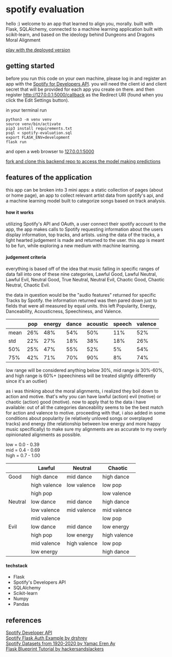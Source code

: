 # spotify evaluation 

hello :) welcome to an app that learned to align you, morally. built with Flask, SQLAlchemy, connected to a machine learning
application built with scikit-learn, and based on the ideology behind Dungeons and Dragons Moral Alignment

[play with the deployed version](https://spotify-evaluation.herokuapp.com/)

## getting started
before you run this code on your own machine, please log in and register an app with the
[Spotify for Developers API](https://developer.spotify.com/dashboard/).
you will need the client id and client secret that will be provided for each app you create on there. and then register 
http://127.0.0.1:5000/callback as the Redirect URI (found when you click the Edit Settings button).

in your terminal run 
```shell script
python3 -m venv venv
source venv/bin/activate
pip3 install requirements.txt
psql < spotify-evaluation.sql
export FLASK_ENV=development 
flask run
``` 
and open a web browser to [127.0.0.1:5000](http://127.0.0.1:5000/)

[fork and clone this backend repo to access the model making predictions](https://github.com/iwasnevergivenaname/spotify-backend)

## features of the application
this app can be broken into 3 mini apps: a static collection of pages (about or home page), an app to collect relevant 
artist data from spotify's api, and a machine learning model built to categorize songs based on track analysis. 

#### how it works
utilizing Spotify's API and OAuth, a user connect their spotify account to the app, the app makes calls to
Spotify requesting information about the users display information, top tracks, and artists. using the 
data of the tracks, a light hearted judgement is made and returned to the user. this app is meant to be
fun, while exploring a new medium with machine learning. 

#### judgement criteria 
everything is based off of the idea that music falling in specific ranges of data fall into one of these nine categories,
Lawful Good, Lawful Neutral, Lawful Evil, Neutral Good, True Neutral, Neutral Evil, Chaotic Good, Chaotic Neutral, Chaotic Evil.

the data in question would be the "audio features" returned for specific Tracks by Spotify. the information returned was
then pared down just to fields that were all measured by equal units. this left Popularity, Energy, Danceability, 
Acousticness, Speechiness, and Valence.

|      | pop | energy | dance | acoustic | speech | valence |
|------|-----|--------|-------|----------|--------|---------|
| mean | 26% | 48% | 54% | 50% | 11% | 52% |
| std | 22% | 27% | 18% | 38% | 18% | 26% |
| 50% | 25% | 47% | 55% | 52% | 5% | 54% |
| 75% | 42% | 71% | 70% | 90% | 8% | 74% |

low range will be considered anything below 30%, mid range is 30%-60%, and high range is 60%+ 
(speechiness will be treated slightly differently since it's an outlier)

as i was thinking about the moral alignments, i realized they boil down to action and motive. that's why you can have 
lawful (action) evil (motive) or chaotic (action) good (motive). now to apply that to the data i have available: out of 
all the categories danceability seems to be the best match for action and valence to motive. proceeding with that, i also
added in some conditions about popularity (ie relatively unloved songs or overplayed tracks) and energy 
(the relationship between low energy and more happy music specifically) to make sure my alignments are as accurate to my
 overly opinionated alignments as possible.

low = 0.0 - 0.39 <br>
mid = 0.4 - 0.69 <br>
high = 0.7 - 1.00

|      | Lawful | Neutral | Chaotic |
|------|-----|--------|-------
| Good | high dance | mid dance     | high dance | 
|      | high valence | low valence | low pop | 
|      | high pop |                |  low valence  | 
| Neutral | low dance | mid dance  | high dance | 
|      | low valence | mid valence | mid valence | 
|      | mid valence|              | low pop | 
| Evil | low dance | mid dance     | low energy |
|      | high pop |  low energy    |   high valence   |
|      | mid valence |  high valence | low pop |
|      | low energy |  | high dance |


#### techstack
- Flask
- Spotify's Developers API
- SQLAlchemy
- Scikit-learn
- Numpy
- Pandas


## references 
[Spotify Developer API](https://developer.spotify.com/documentation/web-api/) <br>
[Spotify Flask Auth Example by drshrey](https://github.com/drshrey/spotify-flask-auth-example) <br>
[Spotify Datasets from 1920-2020 by Yamac Eren Ay](https://www.kaggle.com/yamaerenay/spotify-dataset-19212020-160k-tracks) <br>
[Flask Blueprint Tutorial by hackersandslackers](https://github.com/hackersandslackers/flask-blueprint-tutorial) <br>

